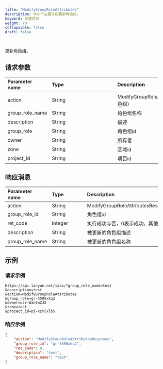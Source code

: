 ```yaml
---
title: "ModifyGroupRoleAttributes"
description: 本小节主要介绍更新角色组。 
keyword: 创建项目
weight: 70
collapsible: false
draft: false

---
```


更新角色组。

## 请求参数

| <span style="display:inline-block;width:100px">Parameter name</span> | <span style="display:inline-block;width:200">Type</span> | <span style="display:inline-block;width:280px">Description</span> | <span style="display:inline-block;width:100px">Required</span> |
| :----------------------------------------------------------- | :------------------------------------------------------- | :----------------------------------------------------------- | :----------------------------------------------------------- |
| action                                                       | String                                                   | ModifyGroupRoleAttributes（更新角色组）                      | true                                                         |
| group_role_name                                              | String                                                   | 角色组名称                                                   | false                                                        |
| description                                                  | String                                                   | 描述                                                         | false                                                        |
| group_role                                                   | String                                                   | 角色组id                                                     | true                                                         |
| owner                                                        | String                                                   | 所有者                                                       | false                                                        |
| zone                                                         | String                                                   | 区域id                                                       | false                                                        |
| project_id                                                   | String                                                   | 项目id                                                       | true                                                         |

## 响应消息

| <span style="display:inline-block;width:100px">Parameter name</span> | <span style="display:inline-block;width:100px">Type</span> | <span style="display:inline-block;width:380px">Description</span> |
| :----------------------------------------------------------- | :--------------------------------------------------------- | :----------------------------------------------------------- |
| action                                                       | String                                                     | ModifyGroupRoleAttributesResponse                            |
| group_role_id                                                | String                                                     | 角色组id                                                     |
| ret_code                                                     | Integer                                                    | 执行成功与否，0表示成功，其他值则为错误代码                  |
| description                                                  | String                                                     | 被更新的角色组描述                                           |
| group_role_name                                              | String                                                     | 被更新的角色组名称                                           |

## 示例 

### 请求示例

```url
https://api.lanyun.net/iaas/?group_role_name=test
&description=test
&action=ModifyGroupRoleAttributes
&group_role=gr-5590xkq2
&owner=usr-WantwZJ8
&zone=test
&project_id=pj-xzvlxlb5
```

### 响应示例

```json
{
    "action": "ModifyGroupRoleAttributesResponse",
    "group_role_id": "gr-5590xkq2",
    "ret_code": 0,
    "description": "test",
    "group_role_name": "test"
}
```